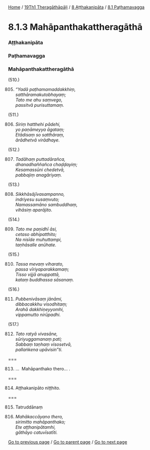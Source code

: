 
[Home](/) / [19Th1 Theragāthāpāḷi](/tipitaka/19Th1.md) / [8 Aṭṭhakanipāta](/tipitaka/19Th1/8.md) / [8.1 Paṭhamavagga](/tipitaka/19Th1/8/8.1.md)

# 8.1.3 Mahāpanthakattheragāthā

### Aṭṭhakanipāta

### Paṭhamavagga

### Mahāpanthakattheragāthā

(510.)

805. _“Yadā paṭhamamaddakkhiṃ,_  
_satthāramakutobhayaṃ;_  
_Tato me ahu saṃvego,_  
_passitvā purisuttamaṃ._  


(511.)

806. _Siriṃ hatthehi pādehi,_  
_yo paṇāmeyya āgataṃ;_  
_Etādisaṃ so satthāraṃ,_  
_ārādhetvā virādhaye._  


(512.)

807. _Tadāhaṃ puttadārañca,_  
_dhanadhaññañca chaḍḍayiṃ;_  
_Kesamassūni chedetvā,_  
_pabbajiṃ anagāriyaṃ._  


(513.)

808. _Sikkhāsājīvasampanno,_  
_indriyesu susaṃvuto;_  
_Namassamāno sambuddhaṃ,_  
_vihāsiṃ aparājito._  


(514.)

809. _Tato me paṇidhī āsi,_  
_cetaso abhipatthito;_  
_Na nisīde muhuttampi,_  
_taṇhāsalle anūhate._  


(515.)

810. _Tassa mevaṃ viharato,_  
_passa vīriyaparakkamaṃ;_  
_Tisso vijjā anuppattā,_  
_kataṃ buddhassa sāsanaṃ._  


(516.)

811. _Pubbenivāsaṃ jānāmi,_  
_dibbacakkhu visodhitaṃ;_  
_Arahā dakkhiṇeyyomhi,_  
_vippamutto nirūpadhi._  


(517.)

812. _Tato ratyā vivasāne,_  
_sūriyuggamanaṃ pati;_  
_Sabbaṃ taṇhaṃ visosetvā,_  
_pallaṅkena upāvisin”ti._  


===

813. …  Mahāpanthako thero… .



===

814. Aṭṭhakanipāto niṭṭhito.



===

815. Tatruddānaṃ



816. _Mahākaccāyano thero,_  
_sirimitto mahāpanthako;_  
_Ete aṭṭhanipātamhi,_  
_gāthāyo catuvīsatīti._  


[Go to previous page](/tipitaka/19Th1/8/8.1/8.1.2.md) / [Go to parent page](/tipitaka/19Th1/8/8.1.md) / [Go to next page](/tipitaka/19Th1/9.md)


